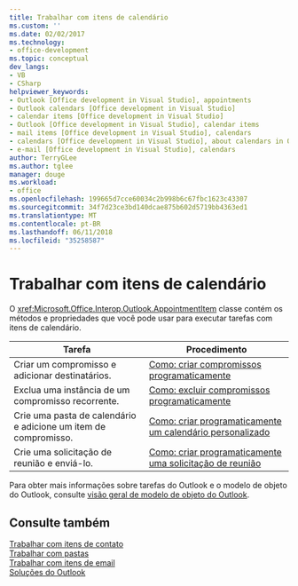 ```yaml
---
title: Trabalhar com itens de calendário
ms.custom: ''
ms.date: 02/02/2017
ms.technology:
- office-development
ms.topic: conceptual
dev_langs:
- VB
- CSharp
helpviewer_keywords:
- Outlook [Office development in Visual Studio], appointments
- Outlook calendars [Office development in Visual Studio]
- calendar items [Office development in Visual Studio]
- Outlook [Office development in Visual Studio], calendar items
- mail items [Office development in Visual Studio], calendars
- calendars [Office development in Visual Studio], about calendars in Outlook
- e-mail [Office development in Visual Studio], calendars
author: TerryGLee
ms.author: tglee
manager: douge
ms.workload:
- office
ms.openlocfilehash: 199665d7cce60034c2b998b6c67fbc1623c43307
ms.sourcegitcommit: 34f7d23ce3bd140dcae875b602d5719bb4363ed1
ms.translationtype: MT
ms.contentlocale: pt-BR
ms.lasthandoff: 06/11/2018
ms.locfileid: "35258587"
---
```

# <a name="work-with-calendar-items"></a>Trabalhar com itens de calendário
  O <xref:Microsoft.Office.Interop.Outlook.AppointmentItem> classe contém os métodos e propriedades que você pode usar para executar tarefas com itens de calendário.  
  
|Tarefa|Procedimento|  
|----------|---------------|  
|Criar um compromisso e adicionar destinatários.|[Como: criar compromissos programaticamente](../vsto/how-to-programmatically-create-appointments.md)|  
|Exclua uma instância de um compromisso recorrente.|[Como: excluir compromissos programaticamente](../vsto/how-to-programmatically-delete-appointments.md)|  
|Crie uma pasta de calendário e adicione um item de compromisso.|[Como: criar programaticamente um calendário personalizado](../vsto/how-to-programmatically-create-a-custom-calendar.md)|  
|Crie uma solicitação de reunião e enviá-lo.|[Como: criar programaticamente uma solicitação de reunião](../vsto/how-to-programmatically-create-a-meeting-request.md)|  
  
 Para obter mais informações sobre tarefas do Outlook e o modelo de objeto do Outlook, consulte [visão geral de modelo de objeto do Outlook](../vsto/outlook-object-model-overview.md).  
  
## <a name="see-also"></a>Consulte também  
 [Trabalhar com itens de contato](../vsto/working-with-contact-items.md)   
 [Trabalhar com pastas](../vsto/working-with-folders.md)   
 [Trabalhar com itens de email](../vsto/working-with-mail-items.md)   
 [Soluções do Outlook](../vsto/outlook-solutions.md)  
  
  